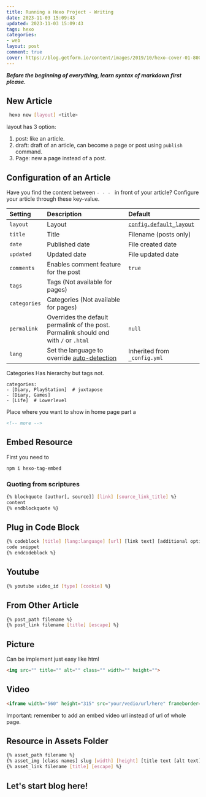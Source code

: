 ```yaml
---
title: Running a Hexo Project - Writing
date: 2023-11-03 15:09:43
updated: 2023-11-03 15:09:43
tags: hexo
categories: 
- web
layout: post
comment: true
cover: https://blog.getform.io/content/images/2019/10/hexo-cover-01-800x450.png
---
```



***Before the beginning of everything, learn syntax of markdown first please.***


## New Article

```bash
 hexo new [layout] <title>
```
<!-- more -->

layout has 3 option:

1. post: like an article.
2. draft: draft of an article, can become a page or post using `publish` command.
3. Page: new a page instead of a post.



## Configuration of an Article

Have you find the content between  `- - - ` in front of your article? Configure your article through these key-value.

| Setting      | Description                                                  | Default                                                      |
| :----------- | :----------------------------------------------------------- | :----------------------------------------------------------- |
| `layout`     | Layout                                                       | [`config.default_layout`](https://hexo.io/docs/configuration#Writing) |
| `title`      | Title                                                        | Filename (posts only)                                        |
| `date`       | Published date                                               | File created date                                            |
| `updated`    | Updated date                                                 | File updated date                                            |
| `comments`   | Enables comment feature for the post                         | `true`                                                       |
| `tags`       | Tags (Not available for pages)                               |                                                              |
| `categories` | Categories (Not available for pages)                         |                                                              |
| `permalink`  | Overrides the default permalink of the post. Permalink should end with `/` or `.html` | `null`                                                       |
| `lang`       | Set the language to override [auto-detection](https://hexo.io/docs/internationalization#Path) | Inherited from `_config.yml`                                 |

Categories Has hierarchy but tags not.

```
categories:
- [Diary, PlayStation]  # juxtapose
- [Diary, Games]
- [Life]  # Lowerlevel
```

Place where you want to show in home page part a 
```html
<!-- more -->
```


## Embed Resource

First you need to

```bash
npm i hexo-tag-embed
```

### Quoting from scriptures

```bash
{% blockquote [author[, source]] [link] [source_link_title] %}
content
{% endblockquote %}
```

## Plug in Code Block

```bash
{% codeblock [title] [lang:language] [url] [link text] [additional options] %}
code snippet
{% endcodeblock %}
```

## Youtube

```bash
{% youtube video_id [type] [cookie] %}
```

## From Other Article

```bash
{% post_path filename %}
{% post_link filename [title] [escape] %}
```

## Picture

Can be implement just easy like html

```html
<img src="" title="" alt="" class="" width="" height="">
```

## Video

```html
<iframe width="560" height="315" src="your/vedio/url/here" frameborder="0" allowfullscreen></iframe>
```

Important: remember to add an embed video url instead of url of whole page.

## Resource in Assets Folder

```bash
{% asset_path filename %}
{% asset_img [class names] slug [width] [height] [title text [alt text]] %}
{% asset_link filename [title] [escape] %}
```



## Let's start blog here!

